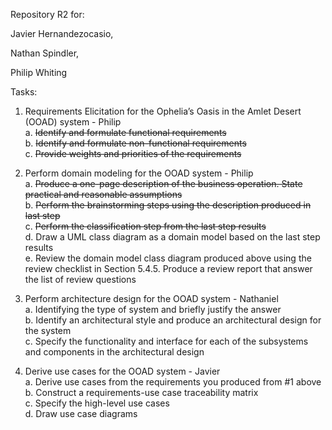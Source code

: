 Repository R2 for:

Javier Hernandezocasio,

Nathan Spindler,

Philip Whiting

Tasks:

1. Requirements Elicitation for the Ophelia’s Oasis in the Amlet Desert (OOAD) system - Philip  
  a. <s>Identify and formulate functional requirements</s>  
  b. <s>Identify and formulate non-functional requirements</s>  
  c. <s>Provide weights and priorities of the requirements</s>  
  
2. Perform domain modeling for the OOAD system - Philip  
  a. <s>Produce a one-page description of the business operation. State practical and reasonable assumptions</s>  
  b. <s>Perform the brainstorming steps using the description produced in last step</s>  
  c. <s>Perform the classification step from the last step results</s>  
  d. Draw a UML class diagram as a domain model based on the last step results  
  e. Review the domain model class diagram produced above using the review checklist in Section 5.4.5. Produce a review report that answer the list of review questions  

3. Perform architecture design for the OOAD system - Nathaniel  
  a. Identifying the type of system and briefly justify the answer  
  b. Identify an architectural style and produce an architectural design for the system  
  c. Specify the functionality and interface for each of the subsystems and components in the architectural design  

4. Derive use cases for the OOAD system - Javier  
  a. Derive use cases from the requirements you produced from #1 above  
  b. Construct a requirements-use case traceability matrix  
  c. Specify the high-level use cases  
  d. Draw use case diagrams  



